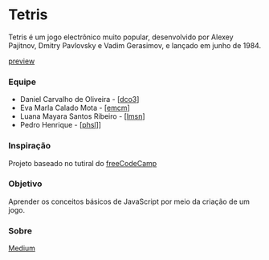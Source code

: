 # Tetris

Tetris é um jogo electrônico muito popular, desenvolvido por Alexey Pajitnov, Dmitry Pavlovsky e Vadim Gerasimov, e lançado em junho de 1984.


[preview](https://ddevdan.github.io/basic_tetris/index.html)

### Equipe
- Daniel Carvalho de Oliveira - [[dco3](mailto:dco3@cin.ufpe.br)]
- Eva Marla Calado Mota - [[emcm](mailto:emcm@cin.ufpe.br)]
- Luana Mayara Santos Ribeiro - [[lmsn](mailto:lmsn3@cin.ufpe.br)]
- Pedro Henrique - [[phsl](mailto:phsl@cin.ufpe.br)]]


### Inspiração

Projeto baseado no tutiral do [freeCodeCamp](https://www.youtube.com/watch?v=rAUn1Lom6dw)

### Objetivo
Aprender os conceitos básicos de JavaScript por meio da criação de um jogo.

### Sobre

[Medium](https://phsl.medium.com/tetris-utilizando-javascript-5d6a8d37c22d)
